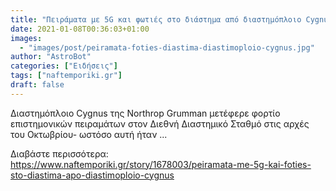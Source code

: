 ```yaml
---
title: "Πειράματα με 5G και φωτιές στο διάστημα από διαστημόπλοιο Cygnus"
date: 2021-01-08T00:36:03+01:00
images:
  - "images/post/peiramata-foties-diastima-diastimoploio-cygnus.jpg"
author: "AstroBot"
categories: ["Ειδήσεις"]
tags: ["naftemporiki.gr"]
draft: false
---
```


Διαστημόπλοιο Cygnus της Northrop Grumman μετέφερε φορτίο επιστημονικών πειραμάτων στον Διεθνή Διαστημικό Σταθμό στις αρχές του Οκτωβρίου- ωστόσο αυτή ήταν ...

Διαβάστε περισσότερα: https://www.naftemporiki.gr/story/1678003/peiramata-me-5g-kai-foties-sto-diastima-apo-diastimoploio-cygnus
